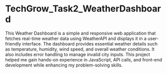 # TechGrow_Task2_WeatherDashboard
This Weather Dashboard is a simple and responsive web application that fetches real-time weather data using WeatherAPI and displays it in a user-friendly interface. 
The dashboard provides essential weather details such as temperature, humidity, wind speed, and overall weather conditions. 
It also includes error handling to manage invalid city inputs. 
This project helped me gain hands-on experience in JavaScript, API calls, and front-end development while enhancing my problem-solving skills.

